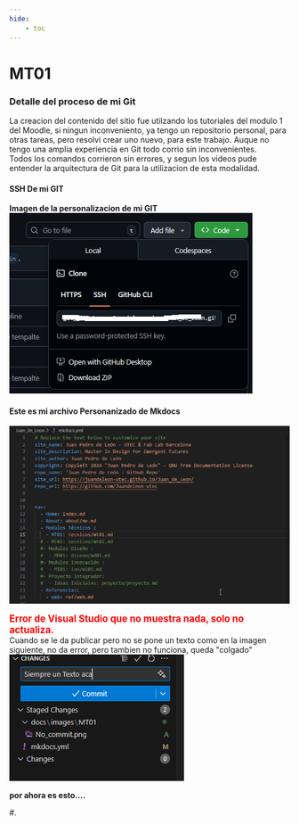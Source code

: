 ```yaml
---
hide:
    - toc
---
```


# MT01
### Detalle del proceso de mi Git
La creacion del contenido del sitio fue utilzando los tutoriales del modulo 1 del Moodle, si ningun inconveniento, ya tengo un repositorio personal, para otras tareas, pero resolvi crear uno nuevo, para este trabajo. Auque no tengo una amplia experiencia en Git todo corrio sin inconvenientes.<br>
Todos los comandos corrieron sin errores,  y segun los videos pude entender la arquitectura de Git para la utilizacion de esta modalidad.<br>
#### SSH De mi GIT
**Imagen de la personalizacion de mi GIT**
![](../images/MT01/ssh_git.png)

#### Este es mi archivo Personanizado de Mkdocs
![](../images/MT01/mi_mkdocs.yml.png)

<span style="color: red; font-weight: bold; font-size: larger;">Error de Visual Studio que no muestra nada, solo no actualiza.</span><br>
Cuando se le da publicar pero no se pone un texto como en la imagen siguiente, no da error, pero tambien no funciona, queda "colgado" <br>
![](../images/MT01/No_commit_2.png)

**por ahora es esto....**

#.  
